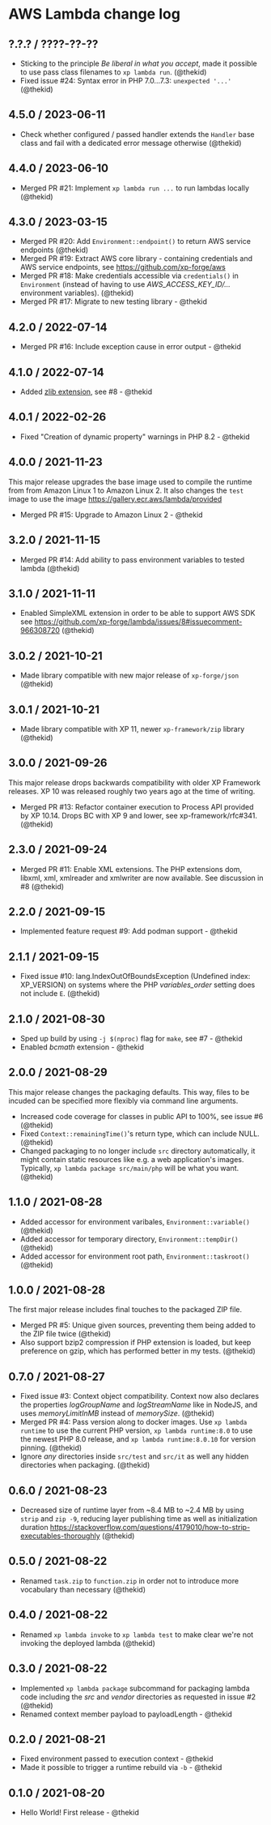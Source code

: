 AWS Lambda change log
=====================

## ?.?.? / ????-??-??

* Sticking to the principle *Be liberal in what you accept*, made it
  possible to use pass class filenames to `xp lambda run`.
  (@thekid)
* Fixed issue #24: Syntax error in PHP 7.0...7.3: `unexpected '...'`
  (@thekid)

## 4.5.0 / 2023-06-11

* Check whether configured / passed handler extends the `Handler` base
  class and fail with a dedicated error message otherwise
  (@thekid)

## 4.4.0 / 2023-06-10

* Merged PR #21: Implement `xp lambda run ...` to run lambdas locally
  (@thekid)

## 4.3.0 / 2023-03-15

* Merged PR #20: Add `Environment::endpoint()` to return AWS service
  endpoints
  (@thekid)
* Merged PR #19: Extract AWS core library - containing credentials
  and AWS service endpoints, see https://github.com/xp-forge/aws
* Merged PR #18: Make credentials accessible via `credentials()` in
  `Environment` (instead of having to use *AWS_ACCESS_KEY_ID/...*
  environment variables).
  (@thekid)
* Merged PR #17: Migrate to new testing library - @thekid

## 4.2.0 / 2022-07-14

* Merged PR #16: Include exception cause in error output - @thekid

## 4.1.0 / 2022-07-14

* Added [zlib extension](https://www.php.net/zlib), see #8 - @thekid

## 4.0.1 / 2022-02-26

* Fixed "Creation of dynamic property" warnings in PHP 8.2 - @thekid

## 4.0.0 / 2021-11-23

This major release upgrades the base image used to compile the runtime
from from Amazon Linux 1 to Amazon Linux 2. It also changes the `test`
image to use the image https://gallery.ecr.aws/lambda/provided

* Merged PR #15: Upgrade to Amazon Linux 2 - @thekid

## 3.2.0 / 2021-11-15

* Merged PR #14: Add ability to pass environment variables to tested lambda
  (@thekid)

## 3.1.0 / 2021-11-11

* Enabled SimpleXML extension in order to be able to support AWS SDK
  see https://github.com/xp-forge/lambda/issues/8#issuecomment-966308720
  (@thekid)

## 3.0.2 / 2021-10-21

* Made library compatible with new major release of `xp-forge/json`
  (@thekid)

## 3.0.1 / 2021-10-21

* Made library compatible with XP 11, newer `xp-framework/zip` library
  (@thekid)

## 3.0.0 / 2021-09-26

This major release drops backwards compatibility with older XP Framework
releases. XP 10 was released roughly two years ago at the time of writing.

* Merged PR #13: Refactor container execution to Process API provided by
  XP 10.14. Drops BC with XP 9 and lower, see xp-framework/rfc#341.
  (@thekid)

## 2.3.0 / 2021-09-24

* Merged PR #11: Enable XML extensions. The PHP extensions dom, libxml,
  xml, xmlreader and xmlwriter are now available. See discussion in #8
  (@thekid)

## 2.2.0 / 2021-09-15

* Implemented feature request #9: Add podman support - @thekid

## 2.1.1 / 2021-09-15

* Fixed issue #10: lang.IndexOutOfBoundsException (Undefined index: XP_VERSION)
  on systems where the PHP *variables_order* setting does not include `E`.
  (@thekid)

## 2.1.0 / 2021-08-30

* Sped up build by using `-j $(nproc)` flag for `make`, see #7 - @thekid
* Enabled *bcmath* extension - @thekid

## 2.0.0 / 2021-08-29

This major release changes the packaging defaults. This way, files to be
incuded can be specified more flexibly via command line arguments.

* Increased code coverage for classes in public API to 100%, see issue #6
  (@thekid)
* Fixed `Context::remainingTime()`'s return type, which can include NULL.
  (@thekid)
* Changed packaging to no longer include `src` directory automatically,
  it might contain static resources like e.g. a web application's images.
  Typically, `xp lambda package src/main/php` will be what you want.
  (@thekid)

## 1.1.0 / 2021-08-28

* Added accessor for environment varibales, `Environment::variable()`
  (@thekid)
* Added accessor for temporary directory, `Environment::tempDir()`
  (@thekid)
* Added accessor for environment root path, `Environment::taskroot()`
  (@thekid)

## 1.0.0 / 2021-08-28

The first major release includes final touches to the packaged ZIP file.

* Merged PR #5: Unique given sources, preventing them being added to the
  ZIP file twice
  (@thekid)
* Also support bzip2 compression if PHP extension is loaded, but keep
  preference on gzip, which has performed better in my tests.
  (@thekid)

## 0.7.0 / 2021-08-27

* Fixed issue #3: Context object compatibility. Context now also declares
  the properties *logGroupName* and *logStreamName* like in NodeJS, and
  uses *memoryLimitInMB* instead of *memorySize*.
  (@thekid)
* Merged PR #4: Pass version along to docker images. Use `xp lambda runtime`
  to use the current PHP version, `xp lambda runtime:8.0` to use the newest
  PHP 8.0 release, and `xp lambda runtime:8.0.10` for version pinning.
  (@thekid)
* Ignore *any* directories inside `src/test` and `src/it` as well any hidden
  directories when packaging.
  (@thekid)

## 0.6.0 / 2021-08-23

* Decreased size of runtime layer from ~8.4 MB to ~2.4 MB by using `strip`
  and `zip -9`, reducing layer publishing time as well as initialization duration
  https://stackoverflow.com/questions/4179010/how-to-strip-executables-thoroughly
  (@thekid)

## 0.5.0 / 2021-08-22

* Renamed `task.zip` to `function.zip` in order not to introduce more
  vocabulary than necessary
  (@thekid)

## 0.4.0 / 2021-08-22

* Renamed `xp lambda invoke` to `xp lambda test` to make clear we're
  not invoking the deployed lambda
  (@thekid)

## 0.3.0 / 2021-08-22

* Implemented `xp lambda package` subcommand for packaging lambda code
  including the *src* and *vendor* directories as requested in issue #2
  (@thekid)
* Renamed context member payload to payloadLength - @thekid

## 0.2.0 / 2021-08-21

* Fixed environment passed to execution context - @thekid
* Made it possible to trigger a runtime rebuild via `-b` - @thekid

## 0.1.0 / 2021-08-20

* Hello World! First release - @thekid